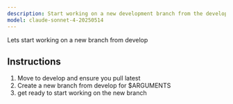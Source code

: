 ```yaml
---
description: Start working on a new development branch from the develop branch
model: claude-sonnet-4-20250514
---
```


Lets start working on a new branch from develop

## Instructions

1. Move to develop and ensure you pull latest
2. Create a new branch from develop for $ARGUMENTS
3. get ready to start working on the new branch

